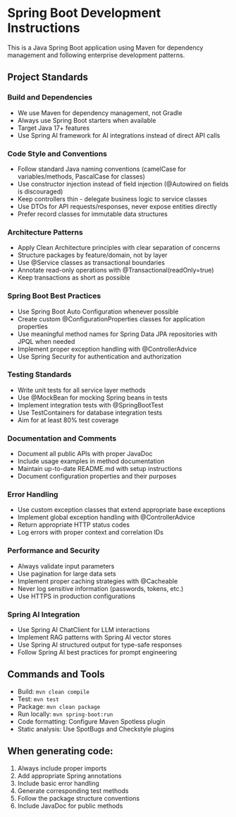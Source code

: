 # Spring Boot Development Instructions

This is a Java Spring Boot application using Maven for dependency management and following enterprise development patterns.

## Project Standards

### Build and Dependencies
- We use Maven for dependency management, not Gradle
- Always use Spring Boot starters when available
- Target Java 17+ features
- Use Spring AI framework for AI integrations instead of direct API calls

### Code Style and Conventions
- Follow standard Java naming conventions (camelCase for variables/methods, PascalCase for classes)
- Use constructor injection instead of field injection (@Autowired on fields is discouraged)
- Keep controllers thin - delegate business logic to service classes
- Use DTOs for API requests/responses, never expose entities directly
- Prefer record classes for immutable data structures

### Architecture Patterns
- Apply Clean Architecture principles with clear separation of concerns
- Structure packages by feature/domain, not by layer
- Use @Service classes as transactional boundaries
- Annotate read-only operations with @Transactional(readOnly=true)
- Keep transactions as short as possible

### Spring Boot Best Practices
- Use Spring Boot Auto Configuration whenever possible
- Create custom @ConfigurationProperties classes for application properties
- Use meaningful method names for Spring Data JPA repositories with JPQL when needed
- Implement proper exception handling with @ControllerAdvice
- Use Spring Security for authentication and authorization

### Testing Standards
- Write unit tests for all service layer methods
- Use @MockBean for mocking Spring beans in tests
- Implement integration tests with @SpringBootTest
- Use TestContainers for database integration tests
- Aim for at least 80% test coverage

### Documentation and Comments
- Document all public APIs with proper JavaDoc
- Include usage examples in method documentation
- Maintain up-to-date README.md with setup instructions
- Document configuration properties and their purposes

### Error Handling
- Use custom exception classes that extend appropriate base exceptions
- Implement global exception handling with @ControllerAdvice
- Return appropriate HTTP status codes
- Log errors with proper context and correlation IDs

### Performance and Security
- Always validate input parameters
- Use pagination for large data sets
- Implement proper caching strategies with @Cacheable
- Never log sensitive information (passwords, tokens, etc.)
- Use HTTPS in production configurations

### Spring AI Integration
- Use Spring AI ChatClient for LLM interactions
- Implement RAG patterns with Spring AI vector stores
- Use Spring AI structured output for type-safe responses
- Follow Spring AI best practices for prompt engineering

## Commands and Tools
- Build: `mvn clean compile`
- Test: `mvn test`
- Package: `mvn clean package`
- Run locally: `mvn spring-boot:run`
- Code formatting: Configure Maven Spotless plugin
- Static analysis: Use SpotBugs and Checkstyle plugins

## When generating code:
1. Always include proper imports
2. Add appropriate Spring annotations
3. Include basic error handling
4. Generate corresponding test methods
5. Follow the package structure conventions
6. Include JavaDoc for public methods